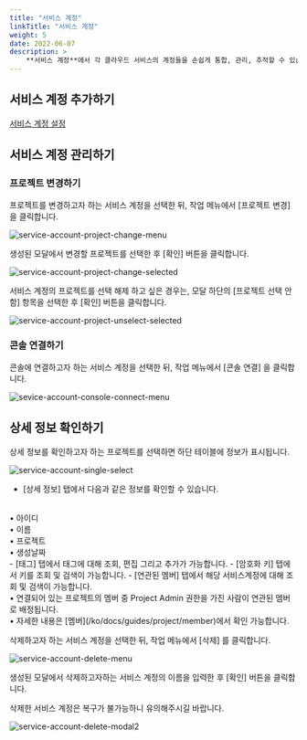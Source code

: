 ```yaml
---
title: "서비스 계정"
linkTitle: "서비스 계정"
weight: 5
date: 2022-06-07
description: >
    **서비스 계정**에서 각 클라우드 서비스의 계정들을 손쉽게 통합, 관리, 추적할 수 있습니다.
---
```


## 서비스 계정 추가하기

[서비스 계정 설정](/ko/docs/guides/getting-started/service-account-setup)

## 서비스 계정 관리하기

### 프로젝트 변경하기

프로젝트를 변경하고자 하는 서비스 계정을 선택한 뒤, 작업 메뉴에서 [프로젝트 변경]을 클릭합니다.

![service-account-project-change-menu](/ko/docs/guides/asset-inventory/service-account-img/service-account-project-change-menu.png)

생성된 모달에서 변경할 프로젝트를 선택한 후 [확인] 버튼을 클릭합니다.

![service-account-project-change-selected](/ko/docs/guides/asset-inventory/service-account-img/service-account-project-change-selected.png)

서비스 계정의 프로젝트를 선택 해제 하고 싶은 경우는, 모달 하단의 [프로젝트 선택 안 함] 항목을 선택한 후 [확인] 버튼을 클릭합니다.

![service-account-project-unselect-selected](/ko/docs/guides/asset-inventory/service-account-img/service-account-project-unselect-selected.png)

### 콘솔 연결하기

콘솔에 연결하고자 하는 서비스 계정을 선택한 뒤, 작업 메뉴에서 [콘솔 연결] 을 클릭합니다.

![sevice-account-console-connect-menu](/ko/docs/guides/asset-inventory/service-account-img/sevice-account-console-connect-menu.png)

## 상세 정보 확인하기

상세 정보를 확인하고자 하는 프로젝트를 선택하면 하단 테이블에 정보가 표시됩니다.

![service-account-single-select](/ko/docs/guides/asset-inventory/service-account-img/service-account-single-select.png)

- [상세 정보] 탭에서 다음과 같은 정보를 확인할 수 있습니다.
<br />
  • 아이디
<br />
  • 이름
<br />
  • 프로젝트
<br />
  • 생성날짜
<br />
- [태그] 탭에서 태그에 대해 조회, 편집 그리고 추가가 가능합니다.
- [암호화 키] 탭에서 키를 조회 및 검색이 가능합니다.
- [연관된 멤버] 탭에서 해당 서비스계정에 대해 조회 및 검색이 가능합니다.
<br />
  • 연결되어 있는 프로젝트의 멤버 중 Project Admin 권한을 가진 사람이 연관된 멤버로 배정됩니다.
<br />
  • 자세한 내용은 [멤버](/ko/docs/guides/project/member)에서 확인 가능합니다.


삭제하고자 하는 서비스 계정을 선택한 뒤, 작업 메뉴에서 [삭제] 를 클릭합니다.

![service-account-delete-menu](/ko/docs/guides/asset-inventory/service-account-img/service-account-delete-menu.png)

생성된 모달에서 삭제하고자하는 서비스 계정의 이름을 입력한 후 [확인] 버튼을 클릭합니다.

삭제한 서비스 계정은 복구가 불가능하니 유의해주시길 바랍니다.

![service-account-delete-modal2](/ko/docs/guides/asset-inventory/service-account-img/service-account-delete-modal2.png)
